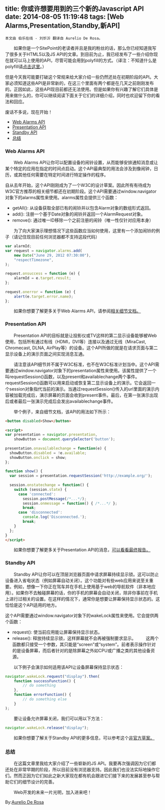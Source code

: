 title: 你或许想要用到的三个新的Javascript API
date: 2014-08-05 11:19:48
tags: [Web Alarms,Presentation,Standby,新API]
---
	本文由 伯乐在线 - 刘忻沂 翻译自 Aurelio De Rosa。

　　如果你是一个SitePoint的老读者并且是我的粉丝的话，那么你已经知道我写了很多关于HTML5以及JS API的文章。到目前为止，我已经发布了一些介绍你现在就可以马上使用的API，尽管可能会用到polyfill的方式。（译注：不知道什么是polyfill请[点击这里](http://www.kankanews.com/ICkengine/archives/70998.shtml)。）

但是今天我可能要打破这个常规来给大家介绍一些仍然还处在初期阶段的API。大家必须知道这些API是非常新的，在这三个里面有两个都是在几天之前刚刚发布的。正因如此，这些API现目前都还无法使用。但是如果你有兴趣了解它们具体是用来做什么的，你可以继续阅读下面关于它们的详细介绍，同时也欢迎留下你的看法和回应。

废话不多说，现在开始！
<!-- more -->

<!-- MarkdownTOC -->

- [Web Alarms API](#web-alarms-api)
- [Presentation API](#presentation-api)
- [Standby API](#standby-api)
- [总结](#总结)

<!-- /MarkdownTOC -->


### Web Alarms API

　　Web Alarms API让你可以配置设备的闹铃设置，从而能够安排通知消息或让某个特定的应用在指定的时间点启动。这个API最典型的用法会涉及到像闹钟，日历，或其他任何需要在特定时间进行特定操作的程序。

自从去年开始，这个API刚刚成为了一个W3C的设计草案。因此所有有待成为W3C官方推荐的相关细节都还在初期阶段。这个API需要通过window.navigator对象下的alarms属性来使用。alarms属性会提供三个函数：

* getAll(): 从设备获取全部已有的闹铃并以包含Alarm对象的数组形式返回。
* add(): 注册一个基于Date对象的闹铃并返回一个AlarmRequest对象。
* remove(): 通过唯一ID移除一个之前注册的闹铃（唯一性仅针对应用本身）

　　为了向大家演示理想情况下这些函数应当如何使用，这里有一个添加闹铃的例子（请记住现目前任何浏览器都不支持这段代码）

```javascript
var alarmId;
var request = navigator.alarms.add(
    new Date("June 29, 2012 07:30:00"),
    "respectTimezone",
);
 
request.onsuccess = function (e) {
    alarmId = e.target.result;
};
 
request.onerror = function (e) {
    alert(e.target.error.name);
};
```
　　如果你想要了解更多关于Web Alarms API，请参阅[相关细节文档。](http://www.w3.org/TR/web-alarms/)

### Presentation API
　　Presentation API的目标就是让投影仪或TV这样的第二显示设备能够被Web使用，包括所有通过有线（HDMI，DVI等）连接以及通过无线（MiraCast, Chromecast, DLNA, AirPlay等）的设备。这个API所做的就是在请求页面与第二显示设备上的演示页面之间实现消息互通。

　　请注意该API细节并不属于W3C标准，也不在W3C标准计划当中。这个API需要通过window.navigator对象下的presentation属性来使用。该属性提供了一个叫requestSession()函数，以及present和availablechange两个事件。requestSession()函数可以用来启动或恢复第二显示设备上的演示。它会返回一个session对象指代当前的演示。当通过requestSession()传入的url里面的演示内容被加载完成后，演示屏幕的页面会收到present事件。最后，在第一张演示出现后或者最后一张演示完成后会发出availablechange事件。

　　举个例子，来自细节文档，该API的用法如下所示：
```html
<button disabled>Show</button>
 
<script>
var presentation = navigator.presentation,
    showButton = document.querySelector('button');
 
presentation.onavailablechange = function(e) {
  showButton.disabled = !e.available;
  showButton.onclick = show;
};
 
function show() {
  var session = presentation.requestSession('http://example.org/');
 
  session.onstatechange = function() {
    switch (session.state) {
      case 'connected':
        session.postMessage(/*...*/);
        session.onmessage = function() { /*...*/ };
        break;
      case 'disconnected':
        console.log('Disconnected.');
        break;
    }
  };
}
</script>
```
　　如果你想要了解更多关于Presentation API的消息，[可以看看最终报告。](http://webscreens.github.io/presentation-api)

### Standby API
　　Standby API让你可以在顶层浏览器页面中请求屏幕持续显示锁。这可以防止设备进入省电状态（例如屏幕自动关闭）。这个功能对有些web应用来说至关重要。例如，想像一下你正在驾车并在手机上使用基于web的导航软件（非本地应用）。如果你不去触碰屏幕的话，你的手机的屏幕会自动关闭，除非你事前在手机上进行过相关的设置。在这样的情况下，通常你是想要让屏幕保持显示状态的。这恰恰是这个API适用的地方。

这个API需要通过window.navigator对象下的wakeLock属性来使用。它会提供两个函数：

* request(): 使当前应用能让屏幕保持显示状态。
* release(): 释放持续显示锁，这样屏幕就不会再被强制要求显示。
　　这两个函数都只接受一个参数，其只能是“screen”或“system”。前者表示操作针对的是设备屏幕，而后者针对的是除屏幕之外如CPU或广播之类的其他设备资源。

　　以下例子会演示如何适用该API让设备屏幕保持显示状态：
```javascript
navigator.wakeLock.request("display").then(
    function successFunction() {
        // do something
    },
    function errorFunction() {
        // do something else
    }
);
```
　　要让设备允许屏幕关闭，我们可以用以下方法：
```javascript
navigator.wakeLock.release("display");
```
　　如果你想要了解关于Standby API的更多信息，可以参考这个[非官方草案。](http://boiler23.github.io/screen-wake/)

### 总结

　　在这篇文章里我给大家介绍了一些崭新的JS API。我要再次强调因为它们都还处在非常早期的阶段，所以目前没有浏览器支持。因此我们也没法实际地操作它们。然而正因为它们如此之新大家现在都有机会跟进它们接下来的发展甚至参与帮助它们的细节设计的完善。

　　Web开发的未来一片光明，加入进来吧！

By:[Aurelio De Rosa](http://www.sitepoint.com/3-new-javascript-apis-may-want-follow/)